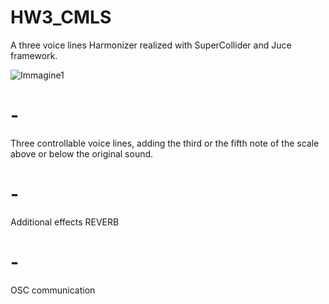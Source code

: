 
# HW3_CMLS



A three voice lines Harmonizer realized with SuperCollider and Juce framework. 



![Immagine1](https://user-images.githubusercontent.com/62141069/120083174-1e0b1600-c0c7-11eb-9f8c-ab0b4664d6ec.png)




# -
Three controllable voice lines, adding the third or the fifth note of the scale above or below the original sound. 
# -
Additional effects REVERB 
# -
OSC communication 
